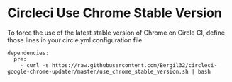 # Circleci Use Chrome Stable Version

To force the use of the latest stable version of Chrome on Circle CI, define those lines in your circle.yml configuration file

```
dependencies:
  pre:
    - curl -s https://raw.githubusercontent.com/Bergil32/circleci-google-chrome-updater/master/use_chrome_stable_version.sh | bash
```

